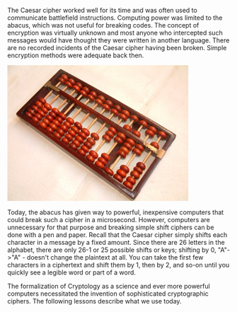 The Caesar cipher worked well for its time and was often used to communicate battlefield instructions. Computing power was limited to the abacus, which was not useful for breaking codes. The concept of encryption was virtually unknown and most anyone who intercepted such messages would have thought they were written in another language. There are no recorded incidents of the Caesar cipher having been broken. Simple encryption methods were adequate back then.

![](.guides/img/Boulier1.jpg)

Today, the abacus has given way to powerful, inexpensive computers that could break such a cipher in a microsecond. However, computers are unnecessary for that purpose and breaking simple shift ciphers can be done with a pen and paper. Recall that the Caesar cipher simply shifts each character in a message by a fixed amount. Since there are 26 letters in the alphabet, there are only 26-1 or 25 possible shifts or keys; shifting by 0, "A"->"A" - doesn't change the plaintext at all. You can take the first few characters in a ciphertext and shift them by 1, then by 2, and so-on until you quickly see a legible word or part of a word.

The formalization of Cryptology as a science and ever more powerful computers necessitated the invention of sophisticated cryptographic ciphers. The following lessons describe what we use today.  

